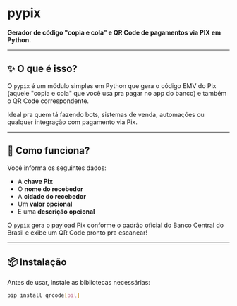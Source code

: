 # pypix

**Gerador de código "copia e cola" e QR Code de pagamentos via PIX em Python.**

---

## ✨ O que é isso?

O `pypix` é um módulo simples em Python que gera o código EMV do Pix (aquele "copia e cola" que você usa pra pagar no app do banco) e também o QR Code correspondente.

Ideal pra quem tá fazendo bots, sistemas de venda, automações ou qualquer integração com pagamento via Pix.

---

## 🧠 Como funciona?

Você informa os seguintes dados:
- A **chave Pix**
- O **nome do recebedor**
- A **cidade do recebedor**
- Um **valor opcional**
- E uma **descrição opcional**

O `pypix` gera o payload Pix conforme o padrão oficial do Banco Central do Brasil e exibe um QR Code pronto pra escanear!

---

## 📦 Instalação

Antes de usar, instale as bibliotecas necessárias:

```bash
pip install qrcode[pil]
